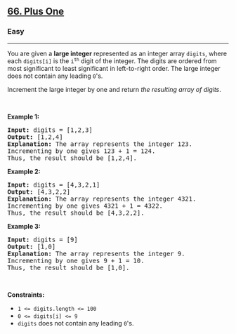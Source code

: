 <h2><a href="https://leetcode.com/problems/plus-one/">66. Plus One</a></h2><h3>Easy</h3><hr><div><p class="extension-adhd-reader-p"><span class="extension-adhd-reader-wrapper"><span class="extension-adhd-reader-container"><span class="extension-adhd-reader-boldify">Y</span>ou</span> <span class="extension-adhd-reader-container"><span class="extension-adhd-reader-boldify">a</span>re</span> <span class="extension-adhd-reader-container"><span class="extension-adhd-reader-boldify">g</span>iven</span> a </span><strong><span class="extension-adhd-reader-wrapper"><span class="extension-adhd-reader-container"><span class="extension-adhd-reader-boldify">l</span>arge</span> <span class="extension-adhd-reader-container"><span class="extension-adhd-reader-boldify">in</span>teger</span></span></strong><span class="extension-adhd-reader-wrapper"> <span class="extension-adhd-reader-container"><span class="extension-adhd-reader-boldify">rep</span>resented</span> as an <span class="extension-adhd-reader-container"><span class="extension-adhd-reader-boldify">in</span>teger</span> <span class="extension-adhd-reader-container"><span class="extension-adhd-reader-boldify">a</span>rray</span> </span><code><span class="extension-adhd-reader-wrapper"><span class="extension-adhd-reader-container"><span class="extension-adhd-reader-boldify">di</span>gits</span></span></code><span class="extension-adhd-reader-wrapper">, <span class="extension-adhd-reader-container"><span class="extension-adhd-reader-boldify">w</span>here</span> <span class="extension-adhd-reader-container"><span class="extension-adhd-reader-boldify">e</span>ach</span> </span><code><span class="extension-adhd-reader-wrapper"><span class="extension-adhd-reader-container"><span class="extension-adhd-reader-boldify">dig</span>its[i]</span></span></code><span class="extension-adhd-reader-wrapper"> is <span class="extension-adhd-reader-container"><span class="extension-adhd-reader-boldify">t</span>he</span> </span><code>i<sup>th</sup></code><span class="extension-adhd-reader-wrapper"> <span class="extension-adhd-reader-container"><span class="extension-adhd-reader-boldify">d</span>igit</span> of <span class="extension-adhd-reader-container"><span class="extension-adhd-reader-boldify">t</span>he</span> <span class="extension-adhd-reader-container"><span class="extension-adhd-reader-boldify">in</span>teger.</span> <span class="extension-adhd-reader-container"><span class="extension-adhd-reader-boldify">T</span>he</span> <span class="extension-adhd-reader-container"><span class="extension-adhd-reader-boldify">di</span>gits</span> <span class="extension-adhd-reader-container"><span class="extension-adhd-reader-boldify">a</span>re</span> <span class="extension-adhd-reader-container"><span class="extension-adhd-reader-boldify">or</span>dered</span> <span class="extension-adhd-reader-container"><span class="extension-adhd-reader-boldify">f</span>rom</span> <span class="extension-adhd-reader-container"><span class="extension-adhd-reader-boldify">m</span>ost</span> <span class="extension-adhd-reader-container"><span class="extension-adhd-reader-boldify">sig</span>nificant</span> to <span class="extension-adhd-reader-container"><span class="extension-adhd-reader-boldify">l</span>east</span> <span class="extension-adhd-reader-container"><span class="extension-adhd-reader-boldify">sig</span>nificant</span> in <span class="extension-adhd-reader-container"><span class="extension-adhd-reader-boldify">left</span>-to-right</span> <span class="extension-adhd-reader-container"><span class="extension-adhd-reader-boldify">or</span>der.</span> <span class="extension-adhd-reader-container"><span class="extension-adhd-reader-boldify">T</span>he</span> <span class="extension-adhd-reader-container"><span class="extension-adhd-reader-boldify">l</span>arge</span> <span class="extension-adhd-reader-container"><span class="extension-adhd-reader-boldify">in</span>teger</span> <span class="extension-adhd-reader-container"><span class="extension-adhd-reader-boldify">d</span>oes</span> <span class="extension-adhd-reader-container"><span class="extension-adhd-reader-boldify">n</span>ot</span> <span class="extension-adhd-reader-container"><span class="extension-adhd-reader-boldify">co</span>ntain</span> <span class="extension-adhd-reader-container"><span class="extension-adhd-reader-boldify">a</span>ny</span> <span class="extension-adhd-reader-container"><span class="extension-adhd-reader-boldify">le</span>ading</span> </span><code>0</code><span class="extension-adhd-reader-wrapper"><span class="extension-adhd-reader-container"><span class="extension-adhd-reader-boldify">'</span>s.</span></span></p>

<p class="extension-adhd-reader-p"><span class="extension-adhd-reader-wrapper"><span class="extension-adhd-reader-container"><span class="extension-adhd-reader-boldify">Inc</span>rement</span> <span class="extension-adhd-reader-container"><span class="extension-adhd-reader-boldify">t</span>he</span> <span class="extension-adhd-reader-container"><span class="extension-adhd-reader-boldify">l</span>arge</span> <span class="extension-adhd-reader-container"><span class="extension-adhd-reader-boldify">in</span>teger</span> by <span class="extension-adhd-reader-container"><span class="extension-adhd-reader-boldify">o</span>ne</span> <span class="extension-adhd-reader-container"><span class="extension-adhd-reader-boldify">a</span>nd</span> <span class="extension-adhd-reader-container"><span class="extension-adhd-reader-boldify">re</span>turn</span> </span><em><span class="extension-adhd-reader-wrapper"><span class="extension-adhd-reader-container"><span class="extension-adhd-reader-boldify">t</span>he</span> <span class="extension-adhd-reader-container"><span class="extension-adhd-reader-boldify">res</span>ulting</span> <span class="extension-adhd-reader-container"><span class="extension-adhd-reader-boldify">a</span>rray</span> of <span class="extension-adhd-reader-container"><span class="extension-adhd-reader-boldify">di</span>gits</span></span></em>.</p>

<p class="extension-adhd-reader-p">&nbsp;</p>
<p class="extension-adhd-reader-p"><strong class="example"><span class="extension-adhd-reader-wrapper"><span class="extension-adhd-reader-container"><span class="extension-adhd-reader-boldify">Ex</span>ample</span> 1:</span></strong></p>

<pre><strong>Input:</strong> digits = [1,2,3]
<strong>Output:</strong> [1,2,4]
<strong>Explanation:</strong> The array represents the integer 123.
Incrementing by one gives 123 + 1 = 124.
Thus, the result should be [1,2,4].
</pre>

<p class="extension-adhd-reader-p"><strong class="example"><span class="extension-adhd-reader-wrapper"><span class="extension-adhd-reader-container"><span class="extension-adhd-reader-boldify">Ex</span>ample</span> 2:</span></strong></p>

<pre><strong>Input:</strong> digits = [4,3,2,1]
<strong>Output:</strong> [4,3,2,2]
<strong>Explanation:</strong> The array represents the integer 4321.
Incrementing by one gives 4321 + 1 = 4322.
Thus, the result should be [4,3,2,2].
</pre>

<p class="extension-adhd-reader-p"><strong class="example"><span class="extension-adhd-reader-wrapper"><span class="extension-adhd-reader-container"><span class="extension-adhd-reader-boldify">Ex</span>ample</span> 3:</span></strong></p>

<pre><strong>Input:</strong> digits = [9]
<strong>Output:</strong> [1,0]
<strong>Explanation:</strong> The array represents the integer 9.
Incrementing by one gives 9 + 1 = 10.
Thus, the result should be [1,0].
</pre>

<p class="extension-adhd-reader-p">&nbsp;</p>
<p class="extension-adhd-reader-p"><strong><span class="extension-adhd-reader-wrapper"><span class="extension-adhd-reader-container"><span class="extension-adhd-reader-boldify">Cons</span>traints:</span></span></strong></p>

<ul>
	<li><code>1 &lt;= digits.length &lt;= 100</code></li>
	<li><code>0 &lt;= digits[i] &lt;= 9</code></li>
	<li><code>digits</code> does not contain any leading <code>0</code>'s.</li>
</ul>
</div>